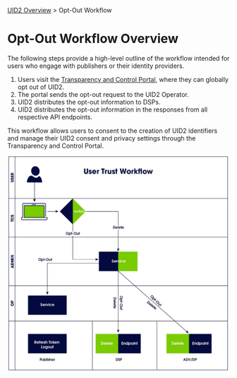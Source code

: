 [UID2 Overview](../README.md) > Opt-Out Workflow

# Opt-Out Workflow Overview

The following steps provide a high-level outline of the workflow intended for users who engage with publishers or their identity providers. 

1. Users visit the [Transparency and Control Portal](https://transparentadvertising.org), where they can globally opt out of UID2.
2. The portal sends the opt-out request to the UID2 Operator.
3. UID2 distributes the opt-out information to DSPs.
4. UID2 distributes the opt-out information in the responses from all respective API endpoints.

This workflow allows users to consent to the creation of UID2 identifiers and manage their UID2 consent and privacy settings through the Transparency and Control Portal.

![User Trust Workflow](images/user_trust_workflow.jpg)
